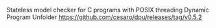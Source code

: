 Stateless model checker for C programs with POSIX threading
Dynamic Program Unfolder
https://github.com/cesaro/dpu/releases/tag/v0.5.2